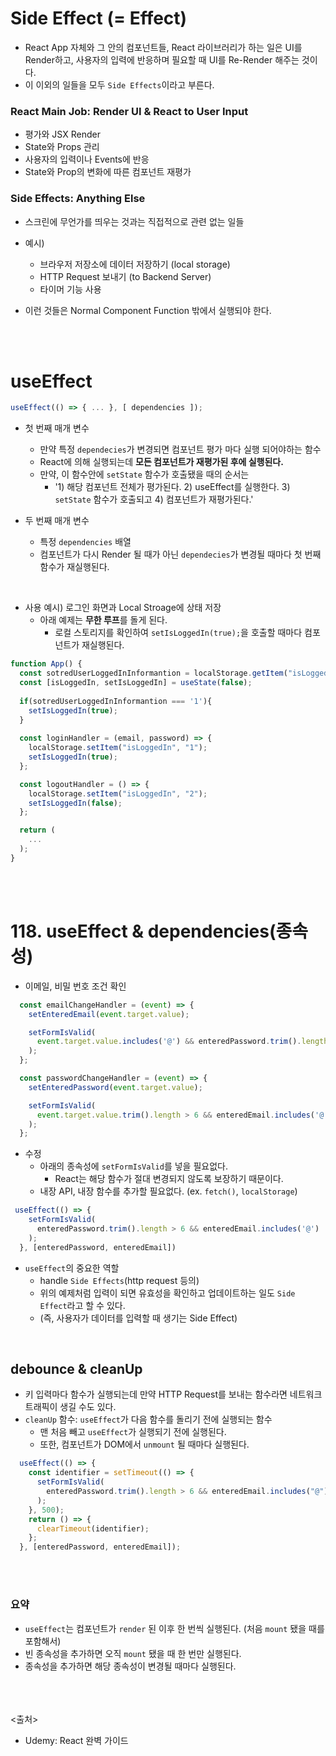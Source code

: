 # Side Effect (= Effect)
- React App 자체와 그 안의 컴포넌트들, React 라이브러리가 하는 일은 UI를 Render하고, 사용자의 입력에 반응하며 필요할 때 UI를 Re-Render 해주는 것이다.
- 이 이외의 일들을 모두 `Side Effects`이라고 부른다.

### React Main Job: Render UI & React to User Input
- 평가와 JSX Render
- State와 Props 관리
- 사용자의 입력이나 Events에 반응
- State와 Prop의 변화에 따른 컴포넌트 재평가

### Side Effects: Anything Else
- 스크린에 무언가를 띄우는 것과는 직접적으로 관련 없는 일들
- 예시)
  - 브라우저 저장소에 데이터 저장하기 (local storage)
  - HTTP Request 보내기 (to Backend Server)
  - 타이머 기능 사용

- 이런 것들은 Normal Component Function 밖에서 실행되야 한다.

<br><br>

# useEffect
```js
useEffect(() => { ... }, [ dependencies ]);
```
- 첫 번째 매개 변수
  - 만약 특정 `dependecies`가 변경되면 컴포넌트 평가 마다 실행 되어야하는 함수
  - React에 의해 실행되는데 **모든 컴포넌트가 재평가된 후에 실행된다.** 
  - 만약, 이 함수안에 `setState` 함수가 호출됐을 때의 순서는
    - '1) 해당 컴포넌트 전체가 평가된다. 2) useEffect를 실행한다. 3) `setState` 함수가 호출되고 4) 컴포넌트가 재평가된다.'

- 두 번째 매개 변수
  - 특정 `dependencies` 배열
  - 컴포넌트가 다시 Render 될 때가 아닌 `dependecies`가 변경될 때마다 첫 번째 함수가 재실행된다.

<br>

- 사용 예시) 로그인 화면과 Local Stroage에 상태 저장
  - 아래 예제는 **무한 루프**를 돌게 된다.
    - 로컬 스토리지를 확인하여 `setIsLoggedIn(true);`을 호출할 때마다 컴포넌트가 재실행된다.
```js
function App() {
  const sotredUserLoggedInInformantion = localStorage.getItem("isLoggedIn");
  const [isLoggedIn, setIsLoggedIn] = useState(false);
  
  if(sotredUserLoggedInInformantion === '1'){
    setIsLoggedIn(true);
  }
  
  const loginHandler = (email, password) => {
    localStorage.setItem("isLoggedIn", "1");
    setIsLoggedIn(true);
  };

  const logoutHandler = () => {
    localStorage.setItem("isLoggedIn", "2");
    setIsLoggedIn(false);
  };

  return (
    ...
  );
}
```
<br><br>

# 118. useEffect & dependencies(종속성)
- 이메일, 비밀 번호 조건 확인
```js
  const emailChangeHandler = (event) => {
    setEnteredEmail(event.target.value);

    setFormIsValid(
      event.target.value.includes('@') && enteredPassword.trim().length > 6
    );
  };

  const passwordChangeHandler = (event) => {
    setEnteredPassword(event.target.value);

    setFormIsValid(
      event.target.value.trim().length > 6 && enteredEmail.includes('@')
    );
  };
``` 

- 수정
  - 아래의 종속성에 `setFormIsValid`를 넣을 필요없다.
    - React는 해당 함수가 절대 변경되지 않도록 보장하기 때문이다.
  - 내장 API, 내장 함수를 추가할 필요없다. (ex. `fetch()`, `localStorage`)
```js
 useEffect(() => {
    setFormIsValid(
      enteredPassword.trim().length > 6 && enteredEmail.includes('@')
    );
  }, [enteredPassword, enteredEmail])
```

- `useEffect`의 중요한 역할
  - handle `Side Effects`(http request 등의)
  - 위의 예제처럼 입력이 되면 유효성을 확인하고 업데이트하는 일도 `Side Effect`라고 할 수 있다. 
  - (즉, 사용자가 데이터를 입력할 때 생기는 Side Effect)
<br>

## debounce & cleanUp
- 키 입력마다 함수가 실행되는데 만약 HTTP Request를 보내는 함수라면 네트워크 트래픽이 생길 수도 있다.
- `cleanUp` 함수: `useEffect`가 다음 함수를 돌리기 전에 실행되는 함수
  - 맨 처음 빼고 `useEffect`가 실행되기 전에 실행된다.
  - 또한, 컴포넌트가 DOM에서 `unmount` 될 때마다 실행된다.
```js
  useEffect(() => {
    const identifier = setTimeout(() => {
      setFormIsValid(
        enteredPassword.trim().length > 6 && enteredEmail.includes("@")
      );
    }, 500);
    return () => {
      clearTimeout(identifier);
    };
  }, [enteredPassword, enteredEmail]);
```

<br><br>

### 요약
- `useEffect`는 컴포넌트가 `render` 된 이후 한 번씩 실행된다. (처음 `mount` 됐을 때를 포함해서)
- 빈 종속성을 추가하면 오직 `mount` 됐을 때 한 번만 실행된다.
- 종속성을 추가하면 해당 종속성이 변경될 때마다 실행된다.

<br><br><br>
<출처>
- Udemy: React 완벽 가이드
